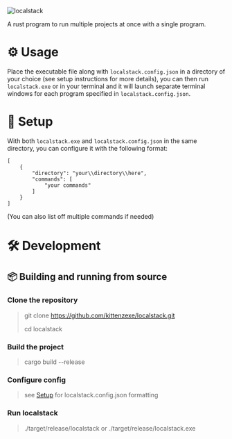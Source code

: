 ![localstack](https://github.com/KittenzExe/localstack/assets/67358250/2984d9a8-5318-4c42-afce-27c42314b56d)

A rust program to run multiple projects at once with a single program.

# ⚙️ Usage

Place the executable file along with `localstack.config.json` in a directory of your choice (see setup instructions for more details), you can then run `localstack.exe` or in your terminal and it will launch separate terminal windows for each program specified in `localstack.config.json`.

# 💾 Setup

With both `localstack.exe` and `localstack.config.json` in the same directory, you can configure it with the following format:
```
[
    {
        "directory": "your\\directory\\here",
        "commands": [
            "your commands"
        ]
    }
]
```
(You can also list off multiple commands if needed)

# 🛠️ Development

## 📦 Building and running from source

### Clone the repository

> git clone https://github.com/kittenzexe/localstack.git
> 
> cd localstack

### Build the project

> cargo build --release

### Configure config

> see [Setup](https://github.com/KittenzExe/localstack/new/main?filename=README.md#setup) for localstack.config.json formatting

### Run localstack

> ./target/release/localstack or ./target/release/localstack.exe






